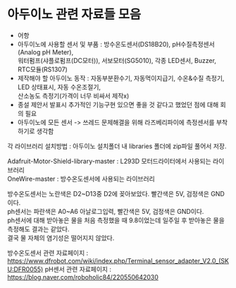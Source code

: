 # 아두이노 관련 자료들 모음

* 어항  
* 아두이노에 사용할 센서 및 부품 : 방수온도센서(DS18B20), pH수질측정센서(Analog pH Meter),  
워터펌프(샤플로펌프(DC모터)), 서보모터(SG5010), 각종 LED센서, Buzzer, RTC모듈(RS1307)  
* 제작해야 할 아두이노 동작 : 자동부분환수기, 자동먹이지급기, 수온&수질 측정기, LED 상태표시, 자동 수온조절기,  
산소농도 측정기(가격이 너무 비싸서 제작x)  
* 종설 제안서 발표시 추가적인 기능구현 있으면 좋을 것 같다고 했었던 점에 대해 회의 필요  
* 아두이노에 모든 센서 -> 쓰레드 문제해결을 위해 라즈베리파이에 측정센서를 부착하기로 생각함  

각 라이브러리 설치방법 : 아두이노 설치폴더 내 libraries 폴더에 zip파일 풀어서 저장.  

Adafruit-Motor-Shield-library-master : L293D 모터드라이터에서 사용되는 라이브러리  
OneWire-master : 방수온도센서에 사용되는 라이브러리  

방수온도센서는 노란색은 D2\~D13중 D2에 꽂아보았다. 빨간색은 5V, 검정색은 GND이다.  
ph센서는 파란색은 A0\~A6 아날로그입력, 빨간색은 5V, 검정색은 GND이다.  
ph센서에 대해 받아놓은 물을 처음 측정했을 때 9.8이었는데 일주일 후 받아놓은 물을 측정해도 결과는 같았다.  
결국 물 자체의 염기성은 떨어지지 않았다.  

방수온도센서 관련 자료페이지 : https://www.dfrobot.com/wiki/index.php/Terminal_sensor_adapter_V2.0_(SKU:DFR0055)
pH센서 관련 자료페이지 : https://blog.naver.com/roboholic84/220550642030
